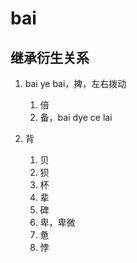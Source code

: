 # bai

## 继承衍生关系

1. bai ye bai，捭，左右拨动
   1. 倍
   2. 备，bai dye ce lai

1. 背
   1. 贝
   2. 狈
   3. 杯
   4. 辈
   5. 碑
   6. 卑，卑微
   7. 惫
   8. 悖



